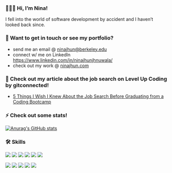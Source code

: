 

<!--
**ninajhun/ninajhun** is a ✨ _special_ ✨ repository because its `README.md` (this file) appears on your GitHub profile.

Here are some ideas to get you started:

- 🔭 I’m currently working on ...
- 🌱 I’m currently learning ...
- 👯 I’m looking to collaborate on ...
- 🤔 I’m looking for help with ...
- 💬 Ask me about ...
- How to reach me: ...
- 😄 Pronouns: ...
- ⚡ Fun fact: ...

### 🌱  I’m currently learning...
- styled-components 

-->

### 👩🏽‍💻 Hi, I’m Nina!
I fell into the world of software development by accident and I haven’t looked back since. 

### 🚀 Want to get in touch or see my portfolio?
- send me an email @ <ninajhun@berkeley.edu>
- connect w/ me on LinkedIn <https://www.linkedin.com/in/ninajhunjhnuwala/>
- check out my work @ [ninajhun.com](https://ninajhun.com)

### 📖 Check out my article about the job search on Level Up Coding by gitconnected! 
- [5 Things I Wish I Knew About the Job Search Before Graduating from a Coding Bootcamp](https://levelup.gitconnected.com/5-things-i-wish-i-knew-about-the-job-search-before-graduating-from-a-coding-bootcamp-a39fe967c636)

### ⚡️ Check out some stats! 
[![Anurag's GitHub stats](https://github-readme-stats.vercel.app/api?username=ninajhun&&count_private=true&hide=stars,issues,contribs&theme=vue)](https://github.com/anuraghazra/github-readme-stats)

### 🛠 Skills
<a href="https://github.com/ninajhun"><img src="https://img.shields.io/badge/JavaScript-F7DF1E?style=for-the-badge&logo=javascript&logoColor=black" /></a> 
<a href="https://github.com/ninajhun"><img src="https://img.shields.io/badge/CSS3-1572B6?style=for-the-badge&logo=css3&logoColor=white" /></a> 
<a href="https://github.com/ninajhun"><img src="https://img.shields.io/badge/HTML5-E34F26?style=for-the-badge&logo=html5&logoColor=white" /></a> 
<a href="https://github.com/ninajhun"><img src="https://img.shields.io/badge/React-20232A?style=for-the-badge&logo=react&logoColor=61DAFB" /></a> 
<a href="https://github.com/ninajhun"><img src="https://img.shields.io/badge/Node.js-43853D?style=for-the-badge&logo=node.js&logoColor=white" /></a> 
<a href="https://github.com/ninajhun"><img src="https://img.shields.io/badge/Express.js-404D59?style=for-the-badge&logo=express&logoColor=white" /></a>

<a href="https://github.com/ninajhun"><img src="https://img.shields.io/badge/PostgreSQL-316192?style=for-the-badge&logo=postgresql&logoColor=white" /></a> 
<a href="https://github.com/ninajhun"><img src="https://img.shields.io/badge/Git-F05032?style=for-the-badge&logo=git&logoColor=white" /></a> 
<a href="https://github.com/ninajhun"><img src="https://img.shields.io/badge/GitHub-100000?style=for-the-badge&logo=github&logoColor=white" /></a> <a href="https://github.com/ninajhun"><img src="https://img.shields.io/badge/Visual_Studio_Code-0078D4?style=for-the-badge&logo=visual%20studio%20code&logoColor=white" /></a> 
<a href="https://github.com/ninajhun"><img src="https://img.shields.io/badge/npm-CB3837?style=for-the-badge&logo=npm&logoColor=white" /></a>


